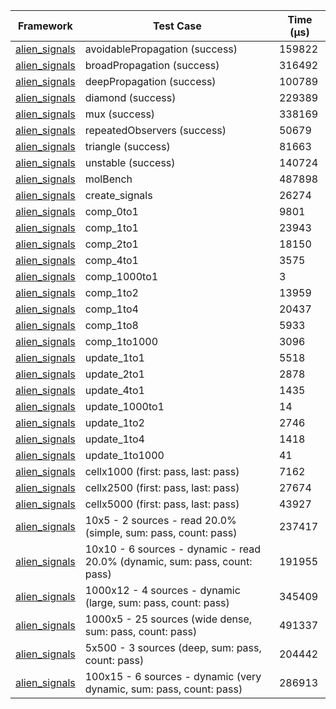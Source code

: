 | Framework | Test Case | Time (μs) |
| --- | --- | --- |
| [alien_signals](https://github.com/medz/alien-signals-dart) | avoidablePropagation (success) | 159822 |
| [alien_signals](https://github.com/medz/alien-signals-dart) | broadPropagation (success) | 316492 |
| [alien_signals](https://github.com/medz/alien-signals-dart) | deepPropagation (success) | 100789 |
| [alien_signals](https://github.com/medz/alien-signals-dart) | diamond (success) | 229389 |
| [alien_signals](https://github.com/medz/alien-signals-dart) | mux (success) | 338169 |
| [alien_signals](https://github.com/medz/alien-signals-dart) | repeatedObservers (success) | 50679 |
| [alien_signals](https://github.com/medz/alien-signals-dart) | triangle (success) | 81663 |
| [alien_signals](https://github.com/medz/alien-signals-dart) | unstable (success) | 140724 |
| [alien_signals](https://github.com/medz/alien-signals-dart) | molBench | 487898 |
| [alien_signals](https://github.com/medz/alien-signals-dart) | create_signals | 26274 |
| [alien_signals](https://github.com/medz/alien-signals-dart) | comp_0to1 | 9801 |
| [alien_signals](https://github.com/medz/alien-signals-dart) | comp_1to1 | 23943 |
| [alien_signals](https://github.com/medz/alien-signals-dart) | comp_2to1 | 18150 |
| [alien_signals](https://github.com/medz/alien-signals-dart) | comp_4to1 | 3575 |
| [alien_signals](https://github.com/medz/alien-signals-dart) | comp_1000to1 | 3 |
| [alien_signals](https://github.com/medz/alien-signals-dart) | comp_1to2 | 13959 |
| [alien_signals](https://github.com/medz/alien-signals-dart) | comp_1to4 | 20437 |
| [alien_signals](https://github.com/medz/alien-signals-dart) | comp_1to8 | 5933 |
| [alien_signals](https://github.com/medz/alien-signals-dart) | comp_1to1000 | 3096 |
| [alien_signals](https://github.com/medz/alien-signals-dart) | update_1to1 | 5518 |
| [alien_signals](https://github.com/medz/alien-signals-dart) | update_2to1 | 2878 |
| [alien_signals](https://github.com/medz/alien-signals-dart) | update_4to1 | 1435 |
| [alien_signals](https://github.com/medz/alien-signals-dart) | update_1000to1 | 14 |
| [alien_signals](https://github.com/medz/alien-signals-dart) | update_1to2 | 2746 |
| [alien_signals](https://github.com/medz/alien-signals-dart) | update_1to4 | 1418 |
| [alien_signals](https://github.com/medz/alien-signals-dart) | update_1to1000 | 41 |
| [alien_signals](https://github.com/medz/alien-signals-dart) | cellx1000 (first: pass, last: pass) | 7162 |
| [alien_signals](https://github.com/medz/alien-signals-dart) | cellx2500 (first: pass, last: pass) | 27674 |
| [alien_signals](https://github.com/medz/alien-signals-dart) | cellx5000 (first: pass, last: pass) | 43927 |
| [alien_signals](https://github.com/medz/alien-signals-dart) | 10x5 - 2 sources - read 20.0% (simple, sum: pass, count: pass) | 237417 |
| [alien_signals](https://github.com/medz/alien-signals-dart) | 10x10 - 6 sources - dynamic - read 20.0% (dynamic, sum: pass, count: pass) | 191955 |
| [alien_signals](https://github.com/medz/alien-signals-dart) | 1000x12 - 4 sources - dynamic (large, sum: pass, count: pass) | 345409 |
| [alien_signals](https://github.com/medz/alien-signals-dart) | 1000x5 - 25 sources (wide dense, sum: pass, count: pass) | 491337 |
| [alien_signals](https://github.com/medz/alien-signals-dart) | 5x500 - 3 sources (deep, sum: pass, count: pass) | 204442 |
| [alien_signals](https://github.com/medz/alien-signals-dart) | 100x15 - 6 sources - dynamic (very dynamic, sum: pass, count: pass) | 286913 |
